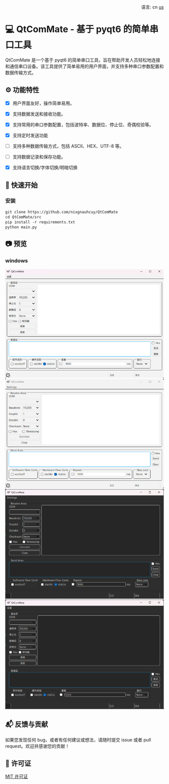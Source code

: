 <div align="right">
  语言:
  cn
  <a title="English" href="/README.md">us</a>
</div>

# :computer: QtComMate - 基于 pyqt6 的简单串口工具

QtComMate 是一个基于 pyqt6 的简单串口工具，旨在帮助开发人员轻松地连接和通信串口设备。该工具提供了简单易用的用户界面，并支持多种串口参数配置和数据传输方式。

## :gear: 功能特性

- [x] 用户界面友好，操作简单易用。
- [x] 支持数据发送和接收功能。
- [x] 支持常用的串口参数配置，包括波特率、数据位、停止位、奇偶校验等。
- [x] 支持定时发送功能
- [ ] 支持多种数据传输方式，包括 ASCII、HEX、UTF-8 等。
- [ ] 支持数据记录和保存功能。
- [x] 支持语言切换/字体切换/明暗切换


## :rocket: 快速开始

### 安装

```
git clone https://github.com/nixgnauhcuy/QtComMate
cd QtComMate/src
pip install -r requirements.txt
python main.py
```

## :camera: 预览

### windows
![](/docs/images/qtcommate-win-cn.png)
![](/docs/images/qtcommate-win-en.png)
![](/docs/images/qtcommate-win-dark-en.png)
![](/docs/images/qtcommate-win-dark-cn.png)

## :mailbox_with_mail: 反馈与贡献

如果您发现任何 bug，或者有任何建议或想法，请随时提交 issue 或者 pull request。欢迎并感谢您的贡献！

## :page_facing_up: 许可证

[MIT 许可证](https://github.com/nixgnauhcuy/QtComMate/blob/main/LICENSE)